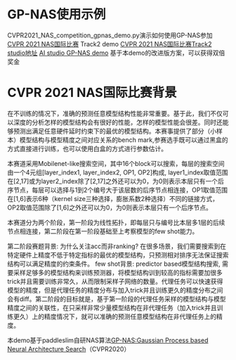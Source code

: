 # GP-NAS使用示例

CVPR2021_NAS_competition_gpnas_demo.py演示如何使用GP-NAS参加[CVPR 2021 NAS国际比赛](https://www.cvpr21-nas.com/competition) Track2 demo
[CVPR 2021 NAS国际比赛Track2 studio地址](https://aistudio.baidu.com/aistudio/competition/detail/71?lang=en)
[AI studio GP-NAS demo](https://aistudio.baidu.com/aistudio/projectdetail/1824958)
基于本demo的改进版方案，可以获得双倍奖金

# CVPR 2021 NAS国际比赛背景

在不训练的情况下，准确的预测任意模型结构性能非常重要。基于此，我们不仅可以深度的分析怎样的模型结构会有很好的性能，怎样的模型性能会很差。同时还能够预测出满足任意硬件延时约束下的最优的模型结构。本赛事提供了部分（小样本）模型结构与模型精度之间对应关系的bench mark,参赛选手既可以通过黑盒的方式直接进行训练，也可以使用白盒的方式进行参数估计。

本赛道采用Mobilenet-like搜索空间，其中16个block可以搜索，每层的搜索空间由一个4元组[layer_index1, layer_index2, OP1, OP2]构成, layer1_index取值范围在[2,17]或为layer2_index除了[2,17]之外还可以为0，为0则表示本层只有一个后序节点，每层可以选择与1到2个编号大于该层数的后序节点相连接，OP1取值范围在[1,6]表示6种（kernel size三种选择，膨胀系数2种选择）不同的链接方式，OP2取值范围除了[1,6]之外还可以为0，为0则表示本层只有一个后序节点。

本赛道分为两个阶段，第一阶段为线性拓扑，即每层只与编号比本层多1层的后续节点相连接，第二阶段在第一阶段基础至上考察模型的few shot能力。

第二阶段赛题背景: 为什么关注acc而非ranking? 在很多场景，我们需要搜索到在特定硬件上精度不低于特定指标的最优的模型结构，只预测相对排序无法保证搜索结构可以满足精度的约束条件。 few shot背景: predictor based模型结构搜索, 需要采样足够多的模型结构来训练预测器，将模型结构训到较高的指标需要加很多trick并且需要训练非常久，从而限制采样子网络的数量。代理任务可以快速获得模型的精度，但是代理任务的精度分布与加入trick并且训练更久的精度分布之间会有diff。第二阶段的目标就是，基于第一阶段的代理任务采样的模型结构与模型精度之间的关联性，在只采样非常少量模型结构在非代理任务（加入trick并且训练更久）上的精度情况下，就可以准确的预测任意模型结构在非代理任务上的精度。

本demo基于paddleslim自研NAS算法[GP-NAS:Gaussian Process based Neural Architecture Search](https://openaccess.thecvf.com/content_CVPR_2020/papers/Li_GP-NAS_Gaussian_Process_Based_Neural_Architecture_Search_CVPR_2020_paper.pdf)（CVPR2020）
